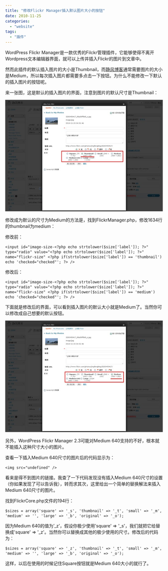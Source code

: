 ```yaml
---
title: "修改Flickr Manager插入默认图片大小的按钮"
date: 2010-11-25
categories: 
  - "website"
tags: 
  - "插件"
---
```


WordPress Flickr Manager是一款优秀的Filckr管理插件，它能够使得不离开Wordpress文本编辑器界面，就可以上传并插入Flickr的图片到文章中。

然而此插件的默认插入图片的大小是Thumbnail，而[静风博客](https://www.jfsay.com)通常需要图片的大小是Medium，所以每次插入图片都需要多点击一下按钮。为什么不能修改一下默认的插入图片的按钮呢。

来一张图，这是默认的插入图片的界面，注意到图片的默认尺寸是Thumbnail：

![php3hVUiX](images/5206237785_b8be53813f_z.jpg)

修改成为默认的尺寸为Medium的方法是，找到FlickrManager.php，修改1634行的thumbnail为medium：

修改前：

```
<input id="image-size-<?php echo strtolower($size['label']); ?>" type="radio" value="<?php echo strtolower($size['label']); ?>" name="flickr-size" <?php if(strtolower($size['label']) == 'thumbnail') echo 'checked="checked"'; ?> />
```

修改后：

```
<input id="image-size-<?php echo strtolower($size['label']); ?>" type="radio" value="<?php echo strtolower($size['label']); ?>" name="flickr-size" <?php if(strtolower($size['label']) == 'medium') echo 'checked="checked"'; ?> />
```

下面就是修改后的界面，可以看到插入图片的默认大小就是Medium了。当然你可以修改成自己想要的默认按钮。

![phpxIiEQ0](images/5206836304_9f939297e9_z.jpg)

另外，WordPress Flickr Manager 2.3可能对Medium 640支持的不好，根本就不能插入这种尺寸大小的图片。

查看一下插入Medium 640尺寸的图片后的代码显示为：

```
<img src="undefined" />
```

看来是得不到图片的链接。我查了一下代码发现没有插入Medium 640尺寸的设置（你如果发现了可以告诉我），转而求其次，这里给出一个简单的替换解法来插入Medium 640尺寸的图片。

找到FlickrCore.php文件的194行：

```
$sizes = array('square' => '_s', 'thumbnail' => '_t', 'small' => '_m', 'medium' => '', 'large' => '_b', 'original' => '_o');
```

因为Medium 640的值为’\_z’，假设你极少使用'square' => '\_s'，我们就把它给替换成'square' => '\_z'。当然你可以替换成其他的极少使用的尺寸。修改后的代码为：

```
$sizes = array('square' => '_z', 'thumbnail' => '_t', 'small' => '_m', 'medium' => '', 'large' => '_b', 'original' => '_o');
```

这样，以后在使用的时候记住Square按钮就是Medium 640大小的就行了。
